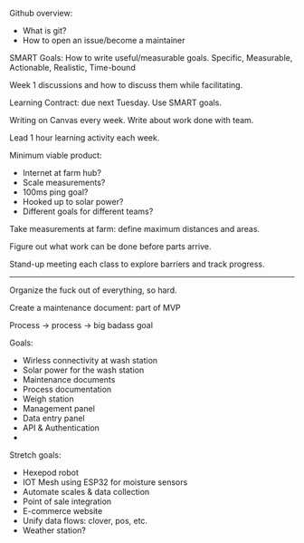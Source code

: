 Github overview:
- What is git?
- How to open an issue/become a maintainer

SMART Goals: How to write useful/measurable goals.
Specific, Measurable, Actionable, Realistic, Time-bound

Week 1 discussions and how to discuss them while facilitating.

Learning Contract: due next Tuesday. Use SMART goals.

Writing on Canvas every week. Write about work done with team.

Lead 1 hour learning activity each week.

Minimum viable product:
- Internet at farm hub?
- Scale measurements?
- 100ms ping goal?
- Hooked up to solar power?
- Different goals for different teams?

Take measurements at farm: define maximum distances and areas.

Figure out what work can be done before parts arrive.

Stand-up meeting each class to explore barriers and track progress.

---

Organize the fuck out of everything, so hard.

Create a maintenance document: part of MVP

Process -> process -> big badass goal

Goals:
- Wirless connectivity at wash station
- Solar power for the wash station
- Maintenance documents
- Process documentation
- Weigh station
- Management panel
- Data entry panel
- API & Authentication
- 

Stretch goals:
- Hexepod robot
- IOT Mesh using ESP32 for moisture sensors
- Automate scales & data collection
- Point of sale integration
- E-commerce website
- Unify data flows: clover, pos, etc.
- Weather station?
